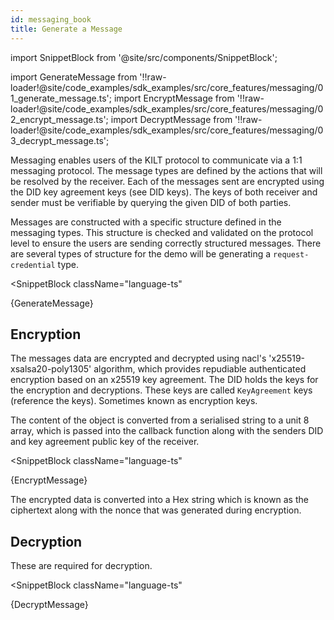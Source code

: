 ```yaml
---
id: messaging_book
title: Generate a Message
---
```


import SnippetBlock from '@site/src/components/SnippetBlock';

import GenerateMessage from '!!raw-loader!@site/code_examples/sdk_examples/src/core_features/messaging/01_generate_message.ts';
import EncryptMessage from '!!raw-loader!@site/code_examples/sdk_examples/src/core_features/messaging/02_encrypt_message.ts';
import DecryptMessage from '!!raw-loader!@site/code_examples/sdk_examples/src/core_features/messaging/03_decrypt_message.ts';

Messaging enables users of the KILT protocol to communicate via a 1:1 messaging protocol. The message types are defined by the actions that will be resolved by the receiver. Each of the messages sent are encrypted using the DID key agreement keys (see DID keys). The keys of both receiver and sender must be verifiable by querying the given DID of both parties.

Messages are constructed with a specific structure defined in the messaging types. This structure is checked and validated on the protocol level to ensure the users are sending correctly structured messages. There are several types of structure for the demo will be generating a `request-credential` type.

<SnippetBlock
  className="language-ts"
>
  {GenerateMessage}
</SnippetBlock>

## Encryption

The messages data are encrypted and decrypted using nacl's 'x25519-xsalsa20-poly1305' algorithm, which provides repudiable authenticated encryption based on an x25519 key agreement. The DID holds the keys for the encryption and decryptions. These keys are called `KeyAgreement` keys (reference the keys). Sometimes known as encryption keys.

The content of the object is converted from a serialised string to a unit 8 array, which is passed into the callback function along with the senders DID and key agreement public key of the receiver.

<SnippetBlock
  className="language-ts"
>
  {EncryptMessage}
</SnippetBlock>

The encrypted data is converted into a Hex string which is known as the ciphertext along with the nonce that was generated during encryption.

## Decryption

These are required for decryption.

<SnippetBlock
  className="language-ts"
>
  {DecryptMessage}
</SnippetBlock>
